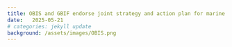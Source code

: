 ```yaml
---
title: OBIS and GBIF endorse joint strategy and action plan for marine biodiversity data
date:   2025-05-21
# categories: jekyll update
background: /assets/images/OBIS.png
---
```

